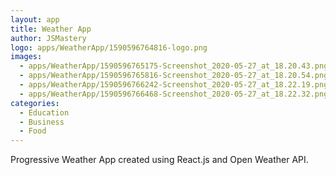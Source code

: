```yaml
---
layout: app
title: Weather App
author: JSMastery
logo: apps/WeatherApp/1590596764816-logo.png
images:
  - apps/WeatherApp/1590596765175-Screenshot_2020-05-27_at_18.20.43.png
  - apps/WeatherApp/1590596765816-Screenshot_2020-05-27_at_18.20.54.png
  - apps/WeatherApp/1590596766242-Screenshot_2020-05-27_at_18.22.19.png
  - apps/WeatherApp/1590596766468-Screenshot_2020-05-27_at_18.22.32.png
categories:
  - Education
  - Business
  - Food
---
```


Progressive Weather App created using React.js and Open Weather API.
